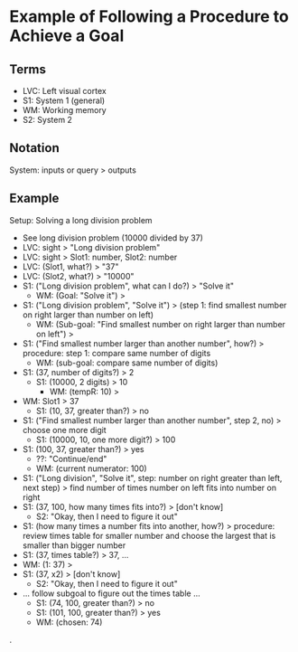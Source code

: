 # Example of Following a Procedure to Achieve a Goal

## Terms
* LVC: Left visual cortex
* S1: System 1 (general)
* WM: Working memory
* S2: System 2

## Notation
System: inputs or query > outputs

## Example

Setup: Solving a long division problem

* See long division problem (10000 divided by 37)
 * LVC: sight > "Long division problem"
 * LVC: sight > Slot1: number, Slot2: number
  * LVC: (Slot1, what?) > "37"
  * LVC: (Slot2, what?) > "10000"
* S1: ("Long division problem", what can I do?) > "Solve it"
  * WM: (Goal: "Solve it") >
* S1: ("Long division problem", "Solve it") > (step 1: find smallest number on right larger than number on left)
  * WM: (Sub-goal: "Find smallest number on right larger than number on left") >
* S1: ("Find smallest number larger than another number", how?) > procedure: step 1: compare same number of digits
  * WM: (sub-goal: compare same number of digits)
* S1: (37, number of digits?) > 2
  * S1: (10000, 2 digits) > 10
    * WM: (tempR: 10) >
* WM: Slot1 > 37
  * S1: (10, 37, greater than?) > no
* S1: ("Find smallest number larger than another number", step 2, no) > choose one more digit
  * S1: (10000, 10, one more digit?) > 100
* S1: (100, 37, greater than?) > yes
  * ??: "Continue/end"
  * WM: (current numerator: 100)
* S1: ("Long division", "Solve it", step: number on right greater than left, next step) > find number of times number on left fits into number on right
* S1: (37, 100, how many times fits into?) > [don't know]
  * S2: "Okay, then I need to figure it out"
* S1: (how many times a number fits into another, how?) > procedure: review times table for smaller number and choose the largest that is smaller than bigger number
* S1: (37, times table?) > 37, ...
* WM: (1: 37) >
* S1: (37, x2) > [don't know]
  * S2: "Okay, then I need to figure it out"
* ... follow subgoal to figure out the times table ...
  * S1: (74, 100, greater than?) > no
  * S1: (101, 100, greater than?) > yes
  * WM: (chosen: 74)














.
